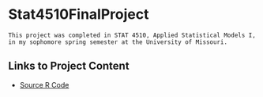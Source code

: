 # Stat4510FinalProject
```
This project was completed in STAT 4510, Applied Statistical Models I,
in my sophomore spring semester at the University of Missouri. 
```
## Links to Project Content
* [Source R Code](docs/Project.md)
